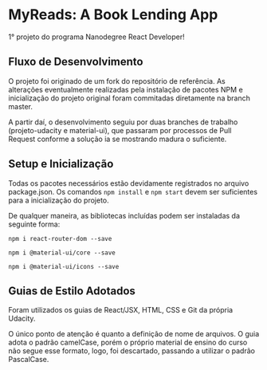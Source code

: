# MyReads: A Book Lending App

1° projeto do programa Nanodegree React Developer!


## Fluxo de Desenvolvimento

O projeto foi originado de um fork do repositório de referência. As alterações eventualmente realizadas pela instalação de pacotes NPM e inicialização do projeto original foram commitadas diretamente na branch master.

A partir daí, o desenvolvimento seguiu por duas branches de trabalho (projeto-udacity e material-ui), que passaram por processos de Pull Request conforme a solução ia se mostrando madura o suficiente.


## Setup e Inicialização

Todas os pacotes necessários estão devidamente registrados no arquivo package.json. Os comandos `npm install` e `npm start` devem ser suficientes para a inicialização do projeto.

De qualquer maneira, as bibliotecas incluídas podem ser instaladas da seguinte forma:

`npm i react-router-dom --save`

`npm i @material-ui/core --save`

`npm i @material-ui/icons --save`


## Guias de Estilo Adotados

Foram utilizados os guias de React/JSX, HTML, CSS e Git da própria Udacity.

O único ponto de atenção é quanto a definição de nome de arquivos. O guia adota o padrão camelCase, porém o próprio material de ensino do curso não segue esse formato, logo, foi descartado, passando a utilizar o padrão PascalCase.
